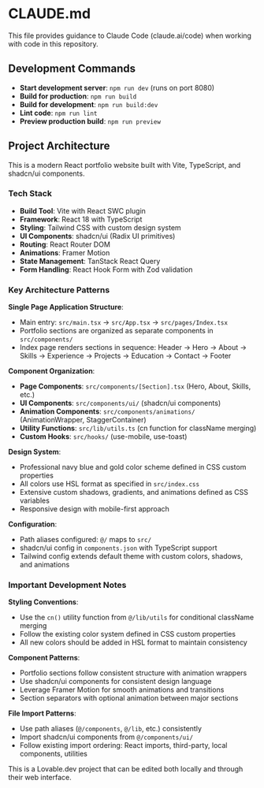 # CLAUDE.md

This file provides guidance to Claude Code (claude.ai/code) when working with code in this repository.

## Development Commands

- **Start development server**: `npm run dev` (runs on port 8080)
- **Build for production**: `npm run build`
- **Build for development**: `npm run build:dev`
- **Lint code**: `npm run lint`
- **Preview production build**: `npm run preview`

## Project Architecture

This is a modern React portfolio website built with Vite, TypeScript, and shadcn/ui components.

### Tech Stack
- **Build Tool**: Vite with React SWC plugin
- **Framework**: React 18 with TypeScript
- **Styling**: Tailwind CSS with custom design system
- **UI Components**: shadcn/ui (Radix UI primitives)
- **Routing**: React Router DOM
- **Animations**: Framer Motion
- **State Management**: TanStack React Query
- **Form Handling**: React Hook Form with Zod validation

### Key Architecture Patterns

**Single Page Application Structure**:
- Main entry: `src/main.tsx` → `src/App.tsx` → `src/pages/Index.tsx`
- Portfolio sections are organized as separate components in `src/components/`
- Index page renders sections in sequence: Header → Hero → About → Skills → Experience → Projects → Education → Contact → Footer

**Component Organization**:
- **Page Components**: `src/components/[Section].tsx` (Hero, About, Skills, etc.)
- **UI Components**: `src/components/ui/` (shadcn/ui components)
- **Animation Components**: `src/components/animations/` (AnimationWrapper, StaggerContainer)
- **Utility Functions**: `src/lib/utils.ts` (cn function for className merging)
- **Custom Hooks**: `src/hooks/` (use-mobile, use-toast)

**Design System**:
- Professional navy blue and gold color scheme defined in CSS custom properties
- All colors use HSL format as specified in `src/index.css`
- Extensive custom shadows, gradients, and animations defined as CSS variables
- Responsive design with mobile-first approach

**Configuration**:
- Path aliases configured: `@/` maps to `src/`
- shadcn/ui config in `components.json` with TypeScript support
- Tailwind config extends default theme with custom colors, shadows, and animations

### Important Development Notes

**Styling Conventions**:
- Use the `cn()` utility function from `@/lib/utils` for conditional className merging
- Follow the existing color system defined in CSS custom properties
- All new colors should be added in HSL format to maintain consistency

**Component Patterns**:
- Portfolio sections follow consistent structure with animation wrappers
- Use shadcn/ui components for consistent design language
- Leverage Framer Motion for smooth animations and transitions
- Section separators with optional animation between major sections

**File Import Patterns**:
- Use path aliases (`@/components`, `@/lib`, etc.) consistently
- Import shadcn/ui components from `@/components/ui/`
- Follow existing import ordering: React imports, third-party, local components, utilities

This is a Lovable.dev project that can be edited both locally and through their web interface.